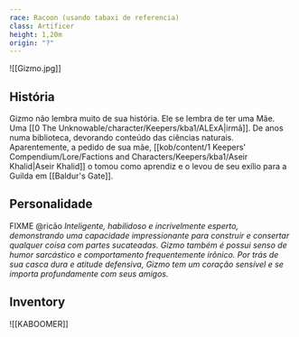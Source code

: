 ```yaml
---
race: Racoon (usando tabaxi de referencia)
class: Artificer
height: 1,20m
origin: "?"
---
```


![[Gizmo.jpg]]

## História
Gizmo não lembra muito de sua história. Ele se lembra de ter uma Mãe. Uma [[0 The Unknowable/character/Keepers/kba1/ALExA|irmã]]. De anos numa biblioteca, devorando conteúdo das ciências naturais. Aparentemente, a pedido de sua mãe, [[kob/content/1 Keepers' Compendium/Lore/Factions and Characters/Keepers/kba1/Aseir Khalid|Aseir Khalid]] o tomou como aprendiz e o levou de seu exílio para a Guilda em [[Baldur's Gate]].

## Personalidade
FIXME @ricão
*Inteligente, habilidoso e incrivelmente esperto, demonstrando uma capacidade impressionante para construir e consertar qualquer coisa com partes sucateadas. Gizmo também é possui senso de humor sarcástico e comportamento frequentemente irônico. Por trás de sua casca dura e atitude defensiva, Gizmo tem um coração sensível e se importa profundamente com seus amigos.*


## Inventory
![[KABOOMER]]